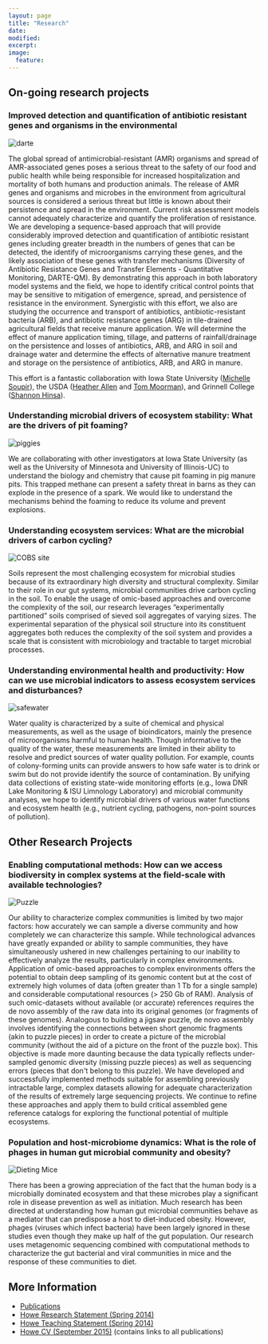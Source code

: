 ```yaml
---
layout: page
title: "Research"
date:
modified:
excerpt:
image:
  feature:
---
```

## On-going research projects ##

### Improved detection and quantification of antibiotic resistant genes and organisms in the environmental

![darte](https://raw.githubusercontent.com/germs-lab/germs-lab.github.com/master/images/darte.jpg)

The global spread of antimicrobial-resistant (AMR) organisms and spread of AMR-associated genes poses a serious threat to the safety of our food and public health while being responsible for increased hospitalization and mortality of both humans and production animals.  The release of AMR genes and organisms and microbes in the environment from agricultural sources is considered a serious threat but little is known about their persistence and spread in the environment.  Current risk assessment models cannot adequately characterize and quantify the proliferation of resistance.  We are developing a sequence-based approach that will provide considerably improved detection and quantification of antibiotic resistant genes including greater breadth in the numbers of genes that can be detected, the identify of microorganisms carrying these genes, and the likely association of these genes with transfer mechanisms (Diversity of Antibiotic Resistance Genes and Transfer Elements - Quantitative Monitoring, DARTE-QM).  By demonstrating this approach in both laboratory model systems and the field, we hope to identify critical control points that may be sensitive to mitigation of emergence, spread, and persistence of resistance in the environment.   Synergistic with this effort, we also are studying the occurrence and transport of antibiotics, antibiotic-resistant bacteria (ARB), and antibiotic resistance genes (ARG) in tile-drained agricultural fields that receive manure application.  We will determine the effect of manure application timing, tillage, and patterns of rainfall/drainage on the persistence and losses of antibiotics, ARB, and ARG in soil and drainage water and determine the effects of alternative manure treatment and storage on the persistence of antibiotics, ARB, and ARG in manure.

This effort is a fantastic collaboration with Iowa State University ([Michelle Soupir](http://www.public.iastate.edu/~msoupir/)), the USDA ([Heather Allen](http://www.ars.usda.gov/pandp/people/people.htm?personid=44876) and [Tom Moorman](http://www.ars.usda.gov/pandp/people/people.htm?personid=3940)), and Grinnell College ([Shannon Hinsa](https://www.grinnell.edu/users/hinsa)).


### Understanding microbial drivers of ecosystem stability:  What are the drivers of pit foaming? ###

![piggies](https://raw.githubusercontent.com/germs-lab/germs-lab.github.com/master/images/pig_npr.JPG)

We are collaborating with other investigators at Iowa State University (as well as the University of Minnesota and University of Illinois-UC) to understand the biology and chemistry that cause pit foaming in pig manure pits.  This trapped methane can present a safety threat in barns as they can explode in the presence of a spark.  We would like to understand the mechanisms behind the foaming to reduce its volume and prevent explosions.  

### Understanding ecosystem services:  What are the microbial drivers of carbon cycling? ###

![COBS site](https://raw.githubusercontent.com/germs-lab/germs-lab.github.com/master/images/cobs.jpg)

Soils represent the most challenging ecosystem for microbial studies because of its extraordinary high diversity and structural complexity.  Similar to their role in our gut systems, microbial communities drive carbon cycling in the soil. To enable the usage of omic-based approaches and overcome the complexity of the soil, our research leverages “experimentally partitioned” soils comprised of sieved soil aggregates of varying sizes. The experimental separation of the physical soil structure into its constituent aggregates both reduces the complexity of the soil system and provides a scale that is consistent with microbiology and tractable to target microbial processes.


### Understanding environmental health and productivity:  How can we use microbial indicators to assess ecosystem services and disturbances? ###

![safewater](https://raw.githubusercontent.com/germs-lab/germs-lab.github.com/master/images/Kauai_Sign_Small.jpg)

Water quality is characterized by a suite of chemical and physical measurements, as well as the usage of bioindicators, mainly the presence of microorganisms harmful to human health.  Though informative to the quality of the water, these measurements are limited in their ability to resolve and predict sources of water quality pollution.  For example, counts of colony-forming units can provide answers to how safe water is to drink or swim but do not provide identify the source of contamination. By unifying data collections of existing state-wide monitoring efforts (e.g., Iowa DNR Lake Monitoring & ISU Limnology Laboratory) and microbial community analyses, we hope to identify microbial drivers of various water functions and ecosystem health (e.g., nutrient cycling, pathogens, non-point sources of pollution).

## Other Research Projects ##

### Enabling computational methods:  How can we access biodiversity in complex systems at the field-scale with available technologies? ###

![Puzzle](https://raw.githubusercontent.com/germs-lab/germs-lab.github.com/master/images/puzzle.jpg)

Our ability to characterize complex communities is limited by two major factors:  how accurately we can sample a diverse community and how completely we can characterize this sample. While technological advances have greatly expanded or ability to sample communities, they have simultaneously ushered in new challenges pertaining to our inability to effectively analyze the results, particularly in complex environments. Application of omic-based approaches to complex environments offers the potential to obtain deep sampling of its genomic content but at the cost of extremely high volumes of data (often greater than 1 Tb for a single sample) and considerable computational resources (> 250 Gb of RAM). Analysis of such omic-datasets without available (or accurate) references requires the de novo assembly of the raw data into its original genomes (or fragments of these genomes). Analogous to building a jigsaw puzzle, de novo assembly involves identifying the connections between short genomic fragments (akin to puzzle pieces) in order to create a picture of the microbial community (without the aid of a picture on the front of the puzzle box). This objective is made more daunting because the data typically reflects under-sampled genomic diversity (missing puzzle pieces) as well as sequencing errors (pieces that don't belong to this puzzle). We have developed and successfully implemented methods suitable for assembling previously intractable large, complex datasets allowing for adequate characterization of the results of extremely large sequencing projects.  We continue to refine these approaches and apply them to build critical assembled gene reference catalogs for exploring the functional potential of multiple ecosystems.

### Population and host-microbiome dynamics:  What is the role of phages in human gut microbial community and obesity? ###

![Dieting Mice](https://raw.githubusercontent.com/germs-lab/germs-lab.github.com/master/images/mice.jpg)

There has been a growing appreciation of the fact that the human body is a microbially dominated ecosystem and that these microbes play a significant role in disease prevention as well as initiation. Much research has been directed at understanding how human gut microbial communities behave as a mediator that can predispose a host to diet-induced obesity. However, phages (viruses which infect bacteria) have been largely ignored in these studies even though they make up half of the gut population. Our research uses metagenomic sequencing combined with computational methods to characterize the gut bacterial and viral communities in mice and the response of these communities to diet.  

## More Information ##
* [Publications](https://scholar.google.com/citations?user=ixR8YE8AAAAJ&hl=en)
* [Howe Research Statement (Spring 2014)](./research.pdf)
* [Howe Teaching Statement (Spring 2014)](./teaching.pdf)
* [Howe CV (September 2015)](./cv.pdf) (contains links to all publications)
